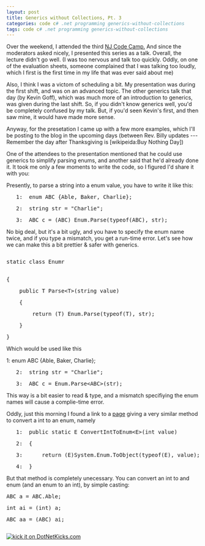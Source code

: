```yaml
---
layout: post
title: Generics without Collections, Pt. 3
categories: code c# .net programming generics-without-collections
tags: code c# .net programming generics-without-collections
---
```


  <p>Over the weekend, I attended the third <a href="http://www.njcodecamp.org/">NJ Code Camp.</a> And since the moderators asked nicely, I presented this series as a talk.  Overall, the lecture didn't go well. (I was too nervous and talk too quickly.  Oddly, on one of the evaluation sheets, someone complained that I was talking too loudly, which I first is the first time in my life that was ever said about me)</p> <p>Also, I think I was a victom of scheduling a bit.  My presentation was during the first shift, and was on an advanced topic.  The other generics talk that day (by Kevin Goff), which was much more of an introduction to generics, was given during the last shift.  So, if you didn't know generics well, you'd be completely confused by my talk.  But, if you'd seen Kevin's first, and then saw mine, it would have made more sense.</p> <p>Anyway, for the presetation I came up with a few more examples, which I'll be posting to the blog in the upcoming days (between Rev. Billy updates --- Remember the day after Thanksgiving is [wikipeida:Buy Nothing Day])</p> <p> </p> <p>One of the attendees to the presentation mentioned that he could use generics to simplify parsing enums, and another said that he'd already done it.  It took me only a few moments to write the code, so I figured I'd share it with you:</p> <p>Presently, to parse a string into a enum value, you have to write it like this:</p> <div class="csharpcode"><pre class="alt"><span class="lnum">   1:  </span><span class="kwrd">enum</span> ABC {Able, Baker, Charlie};</pre><pre><span class="lnum">   2:  </span><span class="kwrd">string</span> str = <span class="str">"Charlie"</span>;</pre><pre class="alt"><span class="lnum">   3:  </span>ABC c = (ABC) Enum.Parse(<span class="kwrd">typeof</span>(ABC), str);</pre></div>
<p> </p>
<p>No big deal, but it's a bit ugly, and you have to specify the enum name twice, and if you type a mismatch, you get a run-time error.    Let's see how we can make this a bit prettier &amp; safer with generics.</p>
<div class="csharpcode"><pre class="alt"><p><span class="kwrd">static</span> <span class="kwrd">class</span> Enumr</p>
{</pre><pre class="alt">    <span class="kwrd">public</span> T Parse&lt;T&gt;(<span class="kwrd">string</span> <span class="kwrd">value</span>)</pre><pre>    {</pre><pre class="alt">        <span class="kwrd">return</span> (T) Enum.Parse(<span class="kwrd">typeof</span>(T), str);</pre><pre>    }</pre><pre class="alt">}</pre>
<p>Which would be used like this </p></div>
<p><span class="lnum">   1: </span><span class="kwrd">enum</span> ABC {Able, Baker, Charlie};</p>
<div class="csharpcode"><pre><span class="lnum">   2:  </span><span class="kwrd">string</span> str = <span class="str">"Charlie"</span>;</pre><pre class="alt"><span class="lnum">   3:  </span>ABC c = Enum.Parse&lt;ABC&gt;(str);</pre></div>
<p> This way is a bit easier to read &amp; type, and a mismatch specifiying the enum names will cause a complie-time error.</p>
<p>Oddly, just this morning I found a link to a <a href="http://www.codekeep.net/snippets/5fd04f07-a8cc-445c-9fbe-a076cb133afd.aspx">page</a> giving a very similar method to convert a int to an enum, namely</p>
<div class="csharpcode"><pre class="alt"><span class="lnum">   1:  </span><span class="kwrd">public</span> <span class="kwrd">static</span> E ConvertIntToEnum&lt;E&gt;(<span class="kwrd">int</span> <span class="kwrd">value</span>)</pre><pre><span class="lnum">   2:  </span>{</pre><pre class="alt"><span class="lnum">   3:  </span>    <span class="kwrd">return</span> (E)System.Enum.ToObject(<span class="kwrd">typeof</span>(E), <span class="kwrd">value</span>);</pre><pre><span class="lnum">   4:  </span>}</pre></div>But that method is completely unecessary. You can convert an int to and enum (and an enum to an int), by simple casting: 
<p>
</p><div class="csharpcode"><pre class="alt">ABC a = ABC.Able;</pre><pre><span class="kwrd">int</span> ai = (<span class="kwrd">int</span>) a;</pre><pre class="alt">ABC aa = (ABC) ai;</pre></div>
<p> </p>
<p> </p><pre></pre><a href="http://www.dotnetkicks.com/kick/?url=http://honestillusion.com/blogs/blog_0/archive/2006/11/20/Generics-without-Collections_2C00_-Pt.-3.aspx"><img alt="kick it on DotNetKicks.com" src="http://www.dotnetkicks.com/Services/Images/KickItImageGenerator.ashx?url=http://honestillusion.com/blogs/blog_0/archive/2006/11/20/Generics-without-Collections_2C00_-Pt.-3.aspx" border="0" /></a>